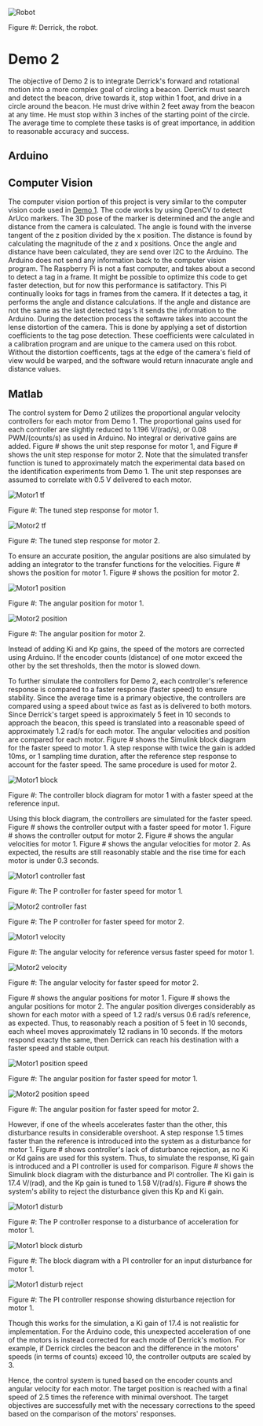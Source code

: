 
![Robot](https://github.com/mtyler14/SEED_Group12/blob/master/Demo%202/images/derrick.JPG)

Figure #: Derrick, the robot.

# Demo 2
The objective of Demo 2 is to integrate Derrick's forward and rotational motion into a more complex goal of circling a beacon. Derrick must search and detect the beacon, drive towards it, stop within 1 foot, and drive in a circle around the beacon. He must drive within 2 feet away from the beacon at any time. He must stop within 3 inches of the starting point of the circle. The average time to complete these tasks is of great importance, in addition to reasonable accuracy and success.

## Arduino


## Computer Vision
The computer vision portion of this project is very similar to the computer vision code used in [Demo 1](https://github.com/mtyler14/SEED_Group12/tree/master/Demo%201). 
The code works by using OpenCV to detect ArUco markers. The 3D pose of the marker is determined and the angle and distance from the camera is calculated. The angle is found with
the inverse tangent of the z position divided by the x position. The distance is found by calculating the magnitude of the z and x positions. Once the angle and distance have been calculated, they are send over I2C to the Arduino. The Arduino does not send any information back to the computer vision program.
The Raspberry Pi is not a fast computer, and takes about a second to detect a tag in a frame. It might be possible to optimize this code to get faster detection, but for 
now this performance is satifactory. This Pi continually looks for tags in frames from the camera. If it detectes a tag, it performs the angle and distance calculations. If the angle and distance are not the same as the last detected tags's it sends the information to the Arduino.
During the detection process the softawre takes into account the lense distortion of the camera. This is done by applying a set of distortion coefficients to the tag pose
detection. These coefficients were calculated in a calibration program and are unique to the camera used on this robot. Without the distortion coefficents, tags at the edge of
the camera's field of view would be warped, and the software would return innacurate angle and distance values.


## Matlab
The control system for Demo 2 utilizes the proportional angular velocity controllers for each motor from Demo 1. The proportional gains used for each controller are slightly reduced to 1.196 V/(rad/s), or 0.08 PWM/(counts/s) as used in Arduino. No integral or derivative gains are added. Figure # shows the unit step response for motor 1, and Figure # shows the unit step response for motor 2. Note that the simulated transfer function is tuned to approximately match the experimental data based on the identification experiments from Demo 1. The unit step responses are assumed to correlate with 0.5 V delivered to each motor.

![Motor1 tf](https://github.com/mtyler14/SEED_Group12/blob/master/Demo%202/images/motor1_tf.jpg)

Figure #: The tuned step response for motor 1.

![Motor2 tf](https://github.com/mtyler14/SEED_Group12/blob/master/Demo%202/images/motor2_tf.jpg)

Figure #: The tuned step response for motor 2.

To ensure an accurate position, the angular positions are also simulated by adding an integrator to the transfer functions for the velocities. Figure # shows the position for motor 1. Figure # shows the position for motor 2.

![Motor1 position](https://github.com/mtyler14/SEED_Group12/blob/master/Demo%202/images/motor1_pos.jpg)

Figure #: The angular position for motor 1.

![Motor2 position](https://github.com/mtyler14/SEED_Group12/blob/master/Demo%202/images/motor2_pos.jpg)

Figure #: The angular position for motor 2.

Instead of adding Ki and Kp gains, the speed of the motors are corrected using Arduino. If the encoder counts (distance) of one motor exceed the other by the set thresholds, then the motor is slowed down.

To further simulate the controllers for Demo 2, each controller's reference response is compared to a faster response (faster speed) to ensure stability. Since the average time is a primary objective, the controllers are compared using a speed about twice as fast as is delivered to both motors. Since Derrick's target speed is approximately 5 feet in 10 seconds to approach the beacon, this speed is translated into a reasonable speed of approximately 1.2 rad/s for each motor. The angular velocities and position are compared for each motor. Figure # shows the Simulink block diagram for the faster speed to motor 1. A step response with twice the gain is added 10ms, or 1 sampling time duration, after the reference step response to account for the faster speed. The same procedure is used for motor 2.

![Motor1 block](https://github.com/mtyler14/SEED_Group12/blob/master/Demo%202/images/motor1_block_speed.JPG)

Figure #: The controller block diagram for motor 1 with a faster speed at the reference input.

Using this block diagram, the controllers are simulated for the faster speed. Figure # shows the controller output with a faster speed for motor 1. Figure # shows the controller output for motor 2. Figure # shows the angular velocities for motor 1. Figure # shows the angular velocities for motor 2. As expected, the results are still reasonably stable and the rise time for each motor is under 0.3 seconds. 

![Motor1 controller fast](https://github.com/mtyler14/SEED_Group12/blob/master/Demo%202/images/motor1_control.jpg)

Figure #: The P controller for faster speed for motor 1.

![Motor2 controller fast](https://github.com/mtyler14/SEED_Group12/blob/master/Demo%202/images/motor2_control.jpg)

Figure #: The P controller for faster speed for motor 2.

![Motor1 velocity](https://github.com/mtyler14/SEED_Group12/blob/master/Demo%202/images/motor1_veloc.jpg)

Figure #: The angular velocity for reference versus faster speed for motor 1.

![Motor2 velocity](https://github.com/mtyler14/SEED_Group12/blob/master/Demo%202/images/motor2_veloc.jpg)

Figure #: The angular velocity for faster speed for motor 2.

Figure # shows the angular positions for motor 1. Figure # shows the angular positions for motor 2. The angular position diverges considerably as shown for each motor with a speed of 1.2 rad/s versus 0.6 rad/s reference, as expected. Thus, to reasonably reach a position of 5 feet in 10 seconds, each wheel moves approximately 12 radians in 10 seconds. If the motors respond exacty the same, then Derrick can reach his destination with a faster speed and stable output.

![Motor1 position speed](https://github.com/mtyler14/SEED_Group12/blob/master/Demo%202/images/motor1_pos_speed.jpg)

Figure #: The angular position for faster speed for motor 1.

![Motor2 position speed](https://github.com/mtyler14/SEED_Group12/blob/master/Demo%202/images/motor2_pos_speed.jpg)

Figure #: The angular position for faster speed for motor 2.

However, if one of the wheels accelerates faster than the other, this disturbance results in considerable overshoot. A step response 1.5 times faster than the reference is introduced into the system as a disturbance for motor 1. Figure # shows controller's lack of disturbance rejection, as no Ki or Kd gains are used for this system. Thus, to simulate the response, Ki gain is introduced and a PI controller is used for comparison. Figure # shows the Simulink block diagram with the disturbance and PI controller. The Ki gain is 17.4 V/(rad), and the Kp gain is tuned to 1.58 V/(rad/s). Figure # shows the system's ability to reject the disturbance given this Kp and Ki gain. 

![Motor1 disturb](https://github.com/mtyler14/SEED_Group12/blob/master/Demo%202/images/motor1_disturb.JPG)

Figure #: The P controller response to a disturbance of acceleration for motor 1.

![Motor1 block disturb](https://github.com/mtyler14/SEED_Group12/blob/master/Demo%202/images/motor1_disturb_block.JPG)

Figure #: The block diagram with a PI controller for an input disturbance for motor 1.

![Motor1 disturb reject](https://github.com/mtyler14/SEED_Group12/blob/master/Demo%202/images/motor1_disturb_reject.JPG)

Figure #: The PI controller response showing disturbance rejection for motor 1.

Though this works for the simulation, a Ki gain of 17.4 is not realistic for implementation. For the Arduino code, this unexpected acceleration of one of the motors is instead corrected for each mode of Derrick's motion. For example, if Derrick circles the beacon and the difference in the motors' speeds (in terms of counts) exceed 10, the controller outputs are scaled by 3.

Hence, the control system is tuned based on the encoder counts and angular velocity for each motor. The target position is reached with a final speed of 2.5 times the reference with minimal overshoot. The target objectives are successfully met with the necessary corrections to the speed based on the comparison of the motors' responses.
